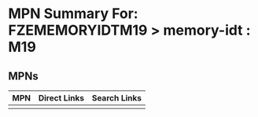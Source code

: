 



# MPN Summary For: FZEMEMORYIDTM19 > memory-idt : M19

## MPNs
  

|MPN|Direct Links|Search Links|
| :--- | :--- | :--- |
||||
